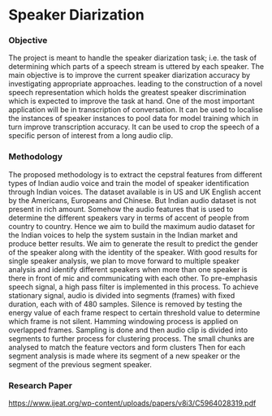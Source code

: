 # Speaker Diarization
### Objective
The project is meant to handle the speaker diarization task; i.e. the task of determining which parts of a speech stream is uttered by each speaker. The main objective is to improve the current speaker diarization accuracy by investigating appropriate approaches. 
leading to the construction of a novel speech representation which holds the greatest speaker discrimination which is expected to improve the task at hand.
One of the most important application will be in transcription of conversation. It can be used to localise the instances of speaker instances to pool data for model training which in turn improve transcription accuracy. It can be used to crop the speech of a specific person of interest from a long audio clip.

### Methodology

The proposed methodology is to extract the cepstral features from different types of Indian audio voice and train the model of speaker identification through Indian voices. The dataset available is in US and UK English accent by the Americans, Europeans and Chinese. But Indian audio dataset is not present in rich amount. Somehow the audio features that is used to determine the different speakers vary in terms of accent of people from country to country. Hence we aim to build the maximum audio dataset for the Indian voices to help the system sustain in the Indian market and produce better results.
We aim to generate the result to predict the gender of the speaker along with the identity of the speaker. 
With good results for single speaker analysis, we plan to move forward to multiple speaker analysis and identify different speakers when more than one speaker is there in front of mic and communicating with each other. 
To pre-emphasis speech signal, a high pass filter is implemented in this process. To achieve stationary signal, audio is divided into segments (frames) with fixed duration, each with of 480 samples. 
Silence is removed by testing the energy value of each frame respect to certain threshold value to determine which frame is not silent. Hamming windowing process is applied on overlapped frames.
Sampling is done and then audio clip is divided into segments to further process for clustering process. The small chunks are analysed to match the feature vectors and form clusters
Then for each segment analysis is made where its segment of a new speaker or the segment of the previous segment speaker.

### Research Paper
https://www.ijeat.org/wp-content/uploads/papers/v8i3/C5964028319.pdf
